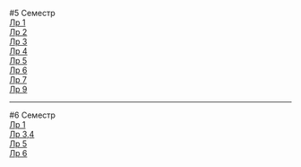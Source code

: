 #5 Семестр <br/>
<a href="https://github.com/mozgovoy/programming-portfolio/tree/main/Sem%205/Lr%201">Лр 1</a> <br/>
<a href="https://github.com/mozgovoy/programming-portfolio/blob/main/Sem%205/Lr%202/lr2.py">Лр 2</a> <br/>
<a href="https://github.com/mozgovoy/programming-portfolio/blob/main/Sem%205/Lr%203/%D0%9B%D1%80%203.docx">Лр 3</a> <br/>
<a href="https://github.com/mozgovoy/programming-portfolio/tree/main/Sem%205/Lr%204">Лр 4</a> <br/>
<a href="https://colab.research.google.com/drive/1S5h0NwvO0hhGZOC9VGmQZdsuwBh3IX87?usp=sharing">Лр 5</a> <br/>
<a href="https://github.com/mozgovoy/programming-portfolio/blob/main/Sem%205/Lr%206/lr6.py">Лр 6</a> <br/>
<a href="https://github.com/mozgovoy/programming-portfolio/tree/main/Sem%205/Lr%207">Лр 7</a> <br/>
<a href="https://github.com/mozgovoy/programming-portfolio/blob/main/Sem%205/Lr%209/lr9.py">Лр 9</a> <br/>

<hr>

#6 Семестр <br/>
<a href="https://replit.com/@diogenis/sem-6-lr-1">Лр 1</a> <br/>
<a href="https://colab.research.google.com/drive/1x88RHPEvf54rNIESadx79J8zieGWWDt6?usp=sharing">Лр 3,4</a> <br/>
<a href="https://colab.research.google.com/drive/1LLCKGlpMh5AUVfAya9-dklXNg5c8_ume?usp=sharing">Лр 5</a> <br/>
<a href="https://colab.research.google.com/drive/1KCBW2MgPldTU37Hr0SPI1zO_bPCMC7l1?usp=sharing">Лр 6</a> <br/>
